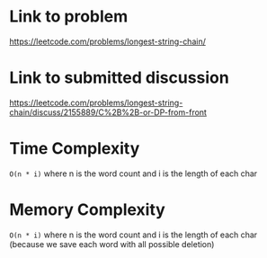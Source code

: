# Link to problem
https://leetcode.com/problems/longest-string-chain/

# Link to submitted discussion
https://leetcode.com/problems/longest-string-chain/discuss/2155889/C%2B%2B-or-DP-from-front

# Time Complexity
`O(n * i)` where n is the word count and i is the length of each char

# Memory Complexity
`O(n * i)` where n is the word count and i is the length of each char (because we save each word with all possible deletion)
